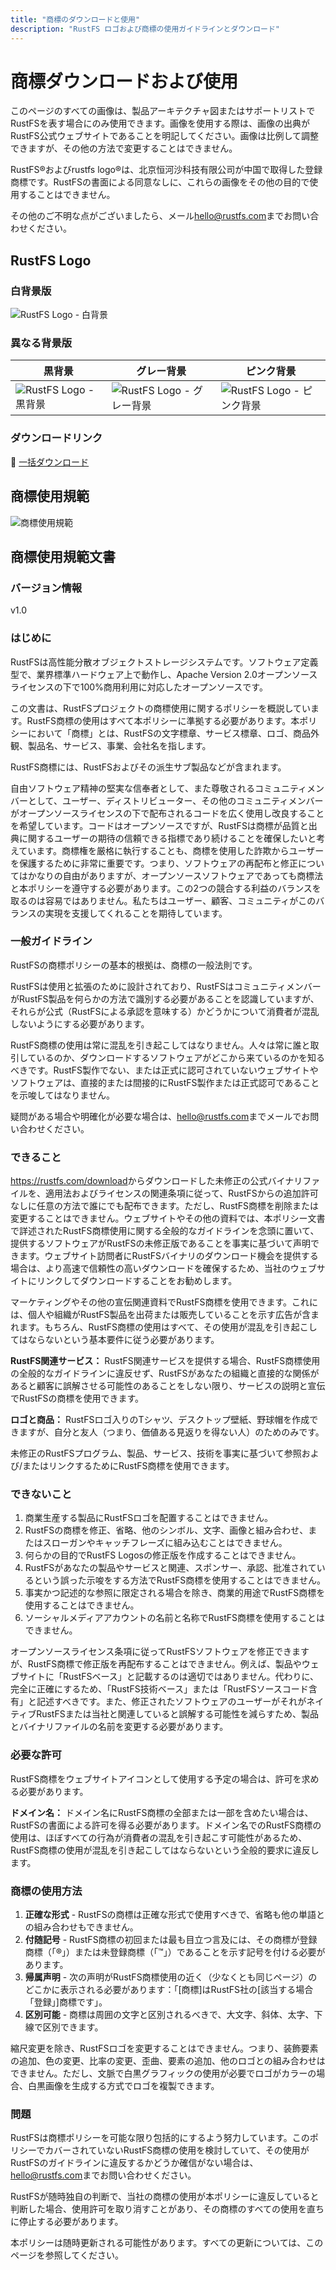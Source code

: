 ```yaml
---
title: "商標のダウンロードと使用"
description: "RustFS ロゴおよび商標の使用ガイドラインとダウンロード"
---
```


# 商標ダウンロードおよび使用

このページのすべての画像は、製品アーキテクチャ図またはサポートリストでRustFSを表す場合にのみ使用できます。画像を使用する際は、画像の出典がRustFS公式ウェブサイトであることを明記してください。画像は比例して調整できますが、その他の方法で変更することはできません。

RustFS®およびrustfs logo®は、北京恒河沙科技有限公司が中国で取得した登録商標です。RustFSの書面による同意なしに、これらの画像をその他の目的で使用することはできません。

その他のご不明な点がございましたら、メール<hello@rustfs.com>までお問い合わせください。

## RustFS Logo

### 白背景版

![RustFS Logo - 白背景](./images/logo-white-bg.svg)

### 異なる背景版

| 黒背景 | グレー背景 | ピンク背景 |
|----------|----------|----------|
| ![RustFS Logo - 黒背景](./images/logo-black-bg.svg) | ![RustFS Logo - グレー背景](./images/logo-gray-bg.svg) | ![RustFS Logo - ピンク背景](./images/logo-pink-bg.svg) |

### ダウンロードリンク

🔗 [一括ダウンロード](https://rustfs.com/images/trademark/logo.zip)

## 商標使用規範

![商標使用規範](./images/trademark-guidelines.svg)

## 商標使用規範文書

### バージョン情報

v1.0

### はじめに

RustFSは高性能分散オブジェクトストレージシステムです。ソフトウェア定義型で、業界標準ハードウェア上で動作し、Apache Version 2.0オープンソースライセンスの下で100%商用利用に対応したオープンソースです。

この文書は、RustFSプロジェクトの商標使用に関するポリシーを概説しています。RustFS商標の使用はすべて本ポリシーに準拠する必要があります。本ポリシーにおいて「商標」とは、RustFSの文字標章、サービス標章、ロゴ、商品外観、製品名、サービス、事業、会社名を指します。

RustFS商標には、RustFSおよびその派生サブ製品などが含まれます。

自由ソフトウェア精神の堅実な信奉者として、また尊敬されるコミュニティメンバーとして、ユーザー、ディストリビューター、その他のコミュニティメンバーがオープンソースライセンスの下で配布されるコードを広く使用し改良することを希望しています。コードはオープンソースですが、RustFSは商標が品質と出典に関するユーザーの期待の信頼できる指標であり続けることを確保したいと考えています。商標権を厳格に執行することも、商標を使用した詐欺からユーザーを保護するために非常に重要です。つまり、ソフトウェアの再配布と修正についてはかなりの自由がありますが、オープンソースソフトウェアであっても商標法と本ポリシーを遵守する必要があります。この2つの競合する利益のバランスを取るのは容易ではありません。私たちはユーザー、顧客、コミュニティがこのバランスの実現を支援してくれることを期待しています。

### 一般ガイドライン

RustFSの商標ポリシーの基本的根拠は、商標の一般法則です。

RustFSは使用と拡張のために設計されており、RustFSはコミュニティメンバーがRustFS製品を何らかの方法で識別する必要があることを認識していますが、それらが公式（RustFSによる承認を意味する）かどうかについて消費者が混乱しないようにする必要があります。

RustFS商標の使用は常に混乱を引き起こしてはなりません。人々は常に誰と取引しているのか、ダウンロードするソフトウェアがどこから来ているのかを知るべきです。RustFS製作でない、または正式に認可されていないウェブサイトやソフトウェアは、直接的または間接的にRustFS製作または正式認可であることを示唆してはなりません。

疑問がある場合や明確化が必要な場合は、<hello@rustfs.com>までメールでお問い合わせください。

### できること

<https://rustfs.com/download>からダウンロードした未修正の公式バイナリファイルを、適用法およびライセンスの関連条項に従って、RustFSからの追加許可なしに任意の方法で誰にでも配布できます。ただし、RustFS商標を削除または変更することはできません。ウェブサイトやその他の資料では、本ポリシー文書で詳述されたRustFS商標使用に関する全般的なガイドラインを念頭に置いて、提供するソフトウェアがRustFSの未修正版であることを事実に基づいて声明できます。ウェブサイト訪問者にRustFSバイナリのダウンロード機会を提供する場合は、より高速で信頼性の高いダウンロードを確保するため、当社のウェブサイトにリンクしてダウンロードすることをお勧めします。

マーケティングやその他の宣伝関連資料でRustFS商標を使用できます。これには、個人や組織がRustFS製品を出荷または販売していることを示す広告が含まれます。もちろん、RustFS商標の使用はすべて、その使用が混乱を引き起こしてはならないという基本要件に従う必要があります。

**RustFS関連サービス：** RustFS関連サービスを提供する場合、RustFS商標使用の全般的なガイドラインに違反せず、RustFSがあなたの組織と直接的な関係があると顧客に誤解させる可能性のあることをしない限り、サービスの説明と宣伝でRustFSの商標を使用できます。

**ロゴと商品：** RustFSロゴ入りのTシャツ、デスクトップ壁紙、野球帽を作成できますが、自分と友人（つまり、価値ある見返りを得ない人）のためのみです。

未修正のRustFSプログラム、製品、サービス、技術を事実に基づいて参照および/またはリンクするためにRustFS商標を使用できます。

### できないこと

1. 商業生産する製品にRustFSロゴを配置することはできません。
2. RustFSの商標を修正、省略、他のシンボル、文字、画像と組み合わせ、またはスローガンやキャッチフレーズに組み込むことはできません。
3. 何らかの目的でRustFS Logosの修正版を作成することはできません。
4. RustFSがあなたの製品やサービスと関連、スポンサー、承認、批准されているという誤った示唆をする方法でRustFS商標を使用することはできません。
5. 事実かつ記述的な参照に限定される場合を除き、商業的用途でRustFS商標を使用することはできません。
6. ソーシャルメディアアカウントの名前と名称でRustFS商標を使用することはできません。

オープンソースライセンス条項に従ってRustFSソフトウェアを修正できますが、RustFS商標で修正版を再配布することはできません。例えば、製品やウェブサイトに「RustFSベース」と記載するのは適切ではありません。代わりに、完全に正確にするため、「RustFS技術ベース」または「RustFSソースコード含有」と記述すべきです。また、修正されたソフトウェアのユーザーがそれがネイティブRustFSまたは当社と関連していると誤解する可能性を減らすため、製品とバイナリファイルの名前を変更する必要があります。

### 必要な許可

RustFS商標をウェブサイトアイコンとして使用する予定の場合は、許可を求める必要があります。

**ドメイン名：** ドメイン名にRustFS商標の全部または一部を含めたい場合は、RustFSの書面による許可を得る必要があります。ドメイン名でのRustFS商標の使用は、ほぼすべての行為が消費者の混乱を引き起こす可能性があるため、RustFS商標の使用が混乱を引き起こしてはならないという全般的要求に違反します。

### 商標の使用方法

1. **正確な形式** - RustFSの商標は正確な形式で使用すべきで、省略も他の単語との組み合わせもできません。
2. **付随記号** - RustFS商標の初回または最も目立つ言及には、その商標が登録商標（「®」）または未登録商標（「™」）であることを示す記号を付ける必要があります。
3. **帰属声明** - 次の声明がRustFS商標使用の近く（少なくとも同じページ）のどこかに表示される必要があります：「[商標]はRustFS社の[該当する場合「登録」]商標です」。
4. **区別可能** - 商標は周囲の文字と区別されるべきで、大文字、斜体、太字、下線で区別できます。

縮尺変更を除き、RustFSロゴを変更することはできません。つまり、装飾要素の追加、色の変更、比率の変更、歪曲、要素の追加、他のロゴとの組み合わせはできません。ただし、文脈で白黒グラフィックの使用が必要でロゴがカラーの場合、白黒画像を生成する方式でロゴを複製できます。

### 問題

RustFSは商標ポリシーを可能な限り包括的にするよう努力しています。このポリシーでカバーされていないRustFS商標の使用を検討していて、その使用がRustFSのガイドラインに違反するかどうか確信がない場合は、<hello@rustfs.com>までお問い合わせください。

RustFSが随時独自の判断で、当社の商標の使用が本ポリシーに違反していると判断した場合、使用許可を取り消すことがあり、その商標のすべての使用を直ちに停止する必要があります。

本ポリシーは随時更新される可能性があります。すべての更新については、このページを参照してください。

